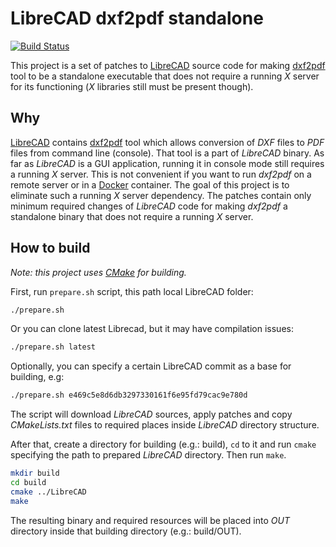 # LibreCAD dxf2pdf standalone

[![Build Status](https://travis-ci.com/xanderdin/LibreCAD_dxf2pdf_standalone.svg?branch=master)](https://travis-ci.com/xanderdin/LibreCAD_dxf2pdf_standalone)

This project is a set of patches to [LibreCAD][librecad] source code for making
[dxf2pdf][dxf2pdf] tool to be a standalone executable that does not require a
running *X* server for its functioning (*X* libraries still must be present
though).


## Why

[LibreCAD][librecad] contains [dxf2pdf][dxf2pdf] tool which allows conversion
of *DXF* files to *PDF* files from command line (console). That tool is a part
of *LibreCAD* binary. As far as *LibreCAD* is a GUI application, running it in
console mode still requires a running *X* server. This is not convenient if you
want to run *dxf2pdf* on a remote server or in a [Docker][docker] container.
The goal of this project is to eliminate such a running *X* server dependency.
The patches contain only minimum required changes of *LibreCAD* code for making
*dxf2pdf* a standalone binary that does not require a running *X* server.


## How to build

*Note: this project uses [CMake][cmake] for building.*

First, run `prepare.sh` script, this path local LibreCAD folder:

```sh
./prepare.sh
```
Or you can clone latest Librecad, but it may have compilation issues:

```sh
./prepare.sh latest
```

Optionally, you can specify a certain LibreCAD commit as a base for building,
e.g:

```sh
./prepare.sh e469c5e8d6db3297330161f6e95fd79cac9e780d
```

The script will download *LibreCAD* sources, apply patches and copy
*CMakeLists.txt* files to required places inside *LibreCAD* directory structure.

After that, create a directory for building (e.g.: build), `cd` to it and
run `cmake` specifying the path to prepared *LibreCAD* directory. Then run
`make`.

```sh
mkdir build
cd build
cmake ../LibreCAD
make
```

The resulting binary and required resources will be placed into *OUT* directory
inside that building directory (e.g.: build/OUT).

[librecad]: https://github.com/LibreCAD/LibreCAD/
[dxf2pdf]: https://github.com/LibreCAD/LibreCAD/pull/1023/
[cmake]: https://cmake.org/
[docker]: https://www.docker.com/
